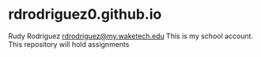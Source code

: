 # rdrodriguez0.github.io
Rudy Rodriguez rdrodriguez@my.waketech.edu
This is my school account.
This repository will hold assignments
